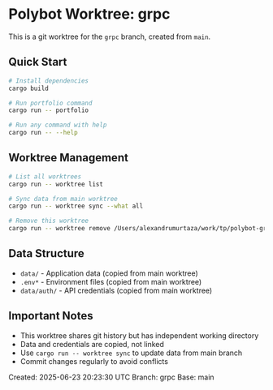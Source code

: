 # Polybot Worktree: grpc

This is a git worktree for the `grpc` branch, created from `main`.

## Quick Start

```bash
# Install dependencies
cargo build

# Run portfolio command
cargo run -- portfolio

# Run any command with help
cargo run -- --help
```

## Worktree Management

```bash
# List all worktrees
cargo run -- worktree list

# Sync data from main worktree
cargo run -- worktree sync --what all

# Remove this worktree
cargo run -- worktree remove /Users/alexandrumurtaza/work/tp/polybot-grpc
```

## Data Structure

- `data/` - Application data (copied from main worktree)
- `.env*` - Environment files (copied from main worktree)
- `data/auth/` - API credentials (copied from main worktree)

## Important Notes

- This worktree shares git history but has independent working directory
- Data and credentials are copied, not linked
- Use `cargo run -- worktree sync` to update data from main branch
- Commit changes regularly to avoid conflicts

Created: 2025-06-23 20:23:30 UTC
Branch: grpc
Base: main
